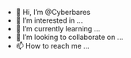 - 👋 Hi, I’m @Cyberbares
- 👀 I’m interested in ...
- 🌱 I’m currently learning ...
- 💞️ I’m looking to collaborate on ...
- 📫 How to reach me ...

<!---
Cyberbares/Cyberbares is a ✨ special ✨ repository because its `README.md` (this file) appears on your GitHub profile.
You can click the Preview link to take a look at your changes.
--->

